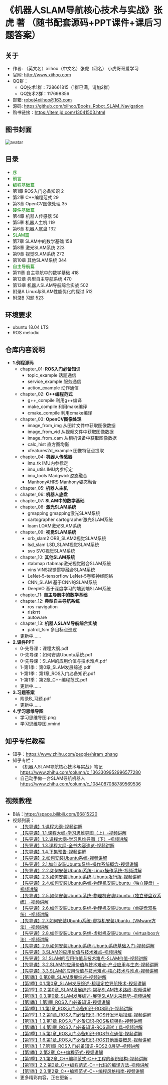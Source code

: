 # 《机器人SLAM导航核心技术与实战》张虎 著 （随书配套源码+PPT课件+课后习题答案）
## 关于
* 作者: （英文名）xiihoo（中文名）张虎（网名）  小虎哥哥爱学习
* 官网:  http://www.xiihoo.com
* QQ群： 
  + QQ技术1群：728661815（1群已满，请加2群）
  + QQ技术2群：117698356
* 邮箱:  robot4xiihoo@163.com
* 源码:  https://github.com/xiihoo/Books_Robot_SLAM_Navigation
* 购书链接：https://item.jd.com/13041503.html

## 图书封面
![avatar](http://xiihoo.com/static/image/book_front_800x800.jpg)
## 目录
* <font color=#008000 >序</font>
* <font color=#008000 >前言</font>
* <font color=#008000 >编程基础篇</font>
* 第1章 ROS入门必备知识 2
* 第2章 C++编程范式 29
* 第3章 OpenCV图像处理 35
* <font color=#008000 >硬件基础篇</font>
* 第4章 机器人传感器 56
* 第5章 机器人主机 119
* 第6章 机器人底盘 132
* <font color=#008000 >SLAM篇</font>
* 第7章 SLAM中的数学基础 158
* 第8章 激光SLAM系统 223
* 第9章 视觉SLAM系统 272
* 第10章 其他SLAM系统 344
* <font color=#008000 >自主导航篇</font>
* 第11章 自主导航中的数学基础 418
* 第12章 典型自主导航系统 470
* 第13章 机器人SLAM导航综合实战 502
* 附录A Linux与SLAM性能优化的探讨 512
* 附录B 习题 523

## 环境要求
* ubuntu 18.04 LTS
* ROS melodic

## 仓库内容说明
* **1.例程源码**
  + chapter_01: **ROS入门必备知识**
    - topic_example 话题通信
    - service_example 服务通信
    - action_example 动作通信
  + chapter_02: **C++编程范式**
    - g++_compile 利用g++编译
    - make_compile 利用make编译
    - cmake_compile 利用cmake编译
  + chapter_03: **OpenCV图像处理**
    - image_from_img 从图片文件中获取图像数据
    - image_from_vid 从视频文件中获取图像数据
    - image_from_cam 从相机设备中获取图像数据
    - calc_hist 直方图均衡
    - xfeatures2d_example 图像特征点提取
  + chapter_04: **机器人传感器**
    - imu_tk IMU内参标定
    - imu_utils IMU内参标定
    - imu_tools Madgwick姿态融合 
    - ManhonyAHRS Manhony姿态融合
  + chapter_05: **机器人主机**
  + chapter_06: **机器人底盘**
  + chapter_07: **SLAM中的数学基础**
  + chapter_08: **激光SLAM系统**
    - gmapping gmapping激光SLAM系统
    - cartographer cartographer激光SLAM系统
    - loam LOAM激光SLAM系统
  + chapter_09: **视觉SLAM系统**
    - orb_slam2 ORB_SLAM2视觉SLAM系统
    - lsd_slam LSD_SLAM视觉SLAM系统
    - svo SVO视觉SLAM系统
  + chapter_10: **其他SLAM系统**
    - rtabmap rtabmap激光视觉融合SLAM系统
    - vins VINS视觉惯导融合SLAM系统
    - LeNet-5-tensorflow LeNet-5卷积神经网络
    - CNN_SLAM 基于CNN的SLAM系统
    - DeepVO 基于深度学习的端到端SLAM系统
  + chapter_11: **自主导航中的数学基础**
  + chapter_12: **典型自主导航系统**
    - ros-navigation 
    - riskrrt
    - autoware
  + chapter_13: **机器人SLAM导航综合实战**
    - patrol_fsm 多目标点巡逻
  + 更新中......
* **2.课件PPT**
  + 0-先导课：课程大纲.pdf
  + 0-先导课：如何安装Ubuntu系统.pdf
  + 0-先导课：SLAM的应用价值与技术难点.pdf
  + 1-第1季：第0章_SLAM发展综述.pdf
  + 1-第1季：第1章_ROS入门必备知识.pdf
  + 1-第1季：第2章_C++编程范式.pdf
  + 更新中......
* **3.习题答案**
  + 附录B_习题.pdf
  + 更新中......
* **4.学习思维导图**
  + 学习思维导图.png
  + 学习思维导图.xmind

## 知乎专栏教程
* 知乎：https://www.zhihu.com/people/hiram_zhang
* 知乎专栏：
  + 《机器人SLAM导航核心技术与实战》笔记
    https://www.zhihu.com/column/c_1363309952996577280
  + 自己动手做一台SLAM导航机器人
    https://www.zhihu.com/column/c_1084087088789569536

## 视频教程
* B站：https://space.bilibili.com/66815220
* 视频列表：
  + <a href="https://www.bilibili.com/video/BV1jS4y1a7Lz?p=1">【先导课】1.课程大纲-视频讲解</a>
  + <a href="https://www.bilibili.com/video/BV1jS4y1a7Lz?p=2">【先导课】1.1.课程大纲-学习思维导图（上）-视频讲解</a>
  + <a href="https://www.bilibili.com/video/BV1jS4y1a7Lz?p=3">【先导课】1.2.课程大纲-学习思维导图（下）-视频讲解</a>
  + <a href="https://www.bilibili.com/video/BV1jS4y1a7Lz?p=4">【先导课】1.3.课程大纲-全书内容速览-视频讲解</a>
  + <a href="https://www.bilibili.com/video/BV1jS4y1a7Lz?p=5">【先导课】1.4.下集预告-视频讲解</a>
  + <a href="https://www.bilibili.com/video/BV1jS4y1a7Lz?p=6">【先导课】2.如何安装Ubuntu系统-视频讲解</a>
  + <a href="https://www.bilibili.com/video/BV1jS4y1a7Lz?p=7">【先导课】2.1.如何安装Ubuntu系统-操作系统概念-视频讲解</a>
  + <a href="https://www.bilibili.com/video/BV1jS4y1a7Lz?p=8">【先导课】2.2.如何安装Ubuntu系统-Linux操作系统-视频讲解</a>
  + <a href="https://www.bilibili.com/video/BV1jS4y1a7Lz?p=9">【先导课】2.3.如何安装Ubuntu系统-Ubuntu发行版-视频讲解</a>
  + <a href="https://www.bilibili.com/video/BV1jS4y1a7Lz?p=10">【先导课】2.4.如何安装Ubuntu系统-物理机安装Ubuntu（独立硬盘）-视频讲解</a>
  + <a href="https://www.bilibili.com/video/BV1jS4y1a7Lz?p=11">【先导课】2.5.如何安装Ubuntu系统-物理机安装Ubuntu（独立硬盘双系统）-视频讲解</a>
  + <a href="https://www.bilibili.com/video/BV1jS4y1a7Lz?p=12">【先导课】2.6.如何安装Ubuntu系统-物理机安装Ubuntu（单硬盘双系统）-视频讲解</a>
  + <a href="https://www.bilibili.com/video/BV1jS4y1a7Lz?p=13">【先导课】2.7.如何安装Ubuntu系统-虚拟机安装Ubuntu（VMware方法）-视频讲解</a>
  + <a href="https://www.bilibili.com/video/BV1jS4y1a7Lz?p=14">【先导课】2.8.如何安装Ubuntu系统-虚拟机安装Ubuntu（virtualbox方法）-视频讲解</a>
  + <a href="https://www.bilibili.com/video/BV1jS4y1a7Lz?p=15">【先导课】2.9.如何安装Ubuntu系统-Ubuntu系统基础入门-视频讲解</a>
  + <a href="https://www.bilibili.com/video/BV1jS4y1a7Lz?p=16">【先导课】3.SLAM的应用价值与技术难点-视频讲解</a>
  + <a href="https://www.bilibili.com/video/BV1jS4y1a7Lz?p=17">【先导课】3.1.SLAM的应用价值与技术难点-SLAM价值-视频讲解</a>
  + <a href="https://www.bilibili.com/video/BV1jS4y1a7Lz?p=18">【先导课】3.2.SLAM的应用价值与技术难点-产业应用与生态-视频讲解</a>
  + <a href="https://www.bilibili.com/video/BV1jS4y1a7Lz?p=19">【先导课】3.3.SLAM的应用价值与技术难点-核心技术与难点-视频讲解</a>
  + <a href="https://www.bilibili.com/video/BV1jS4y1a7Lz?p=20">【第1季】0.第0章_SLAM发展综述-视频讲解</a>
  + <a href="https://www.bilibili.com/video/BV1jS4y1a7Lz?p=21">【第1季】0.1.第0章_SLAM发展综述-梳理定位导航技术-视频讲解</a>
  + <a href="https://www.bilibili.com/video/BV1jS4y1a7Lz?p=22">【第1季】0.2.第0章_SLAM发展综述-揭秘SLAM技术路线-视频讲解</a>
  + <a href="https://www.bilibili.com/video/BV1jS4y1a7Lz?p=23">【第1季】0.3.第0章_SLAM发展综述-展望SLAM未来趋势-视频讲解</a>
  + <a href="https://www.bilibili.com/video/BV1jS4y1a7Lz?p=24">【第1季】1.第1章_ROS入门必备知识-视频讲解</a>
  + <a href="https://www.bilibili.com/video/BV1jS4y1a7Lz?p=25">【第1季】1.1.第1章_ROS入门必备知识-ROS简介-视频讲解</a>
  + <a href="https://www.bilibili.com/video/BV1jS4y1a7Lz?p=26">【第1季】1.2.第1章_ROS入门必备知识-ROS开发环境搭建-视频讲解</a>
  + <a href="https://www.bilibili.com/video/BV1jS4y1a7Lz?p=27">【第1季】1.3.第1章_ROS入门必备知识-ROS系统架构-视频讲解</a>
  + <a href="https://www.bilibili.com/video/BV1jS4y1a7Lz?p=28">【第1季】1.4.第1章_ROS入门必备知识-ROS调试工具-视频讲解</a>
  + <a href="https://www.bilibili.com/video/BV1jS4y1a7Lz?p=29">【第1季】1.5.第1章_ROS入门必备知识-ROS节点通信-视频讲解</a>
  + <a href="https://www.bilibili.com/video/BV1jS4y1a7Lz?p=30">【第1季】1.6.第1章_ROS入门必备知识-ROS其他重要概念-视频讲解</a>
  + <a href="https://www.bilibili.com/video/BV1jS4y1a7Lz?p=31">【第1季】1.7.第1章_ROS入门必备知识-ROS2.0展望-视频讲解</a>
  + <a href="https://www.bilibili.com/video/BV1jS4y1a7Lz?p=32">【第1季】2.第2章_C++编程范式-视频讲解</a>
  + <a href="https://www.bilibili.com/video/BV1jS4y1a7Lz?p=33">【第1季】2.1.第2章_C++编程范式-C++工程的组织结构-视频讲解</a>
  + <a href="https://www.bilibili.com/video/BV1jS4y1a7Lz?p=34">【第1季】2.2.第2章_C++编程范式-C++代码的编译方法-视频讲解</a>
  + <a href="https://www.bilibili.com/video/BV1jS4y1a7Lz?p=35">【第1季】2.3.第2章_C++编程范式-C++编程风格指南-视频讲解</a>
  + 更多精彩内容，正在更新...
